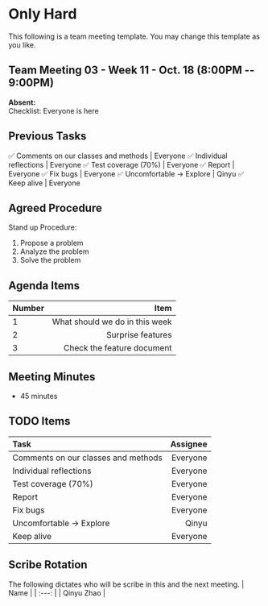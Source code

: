 # Only Hard
This following is a team meeting template. You may change this template as you like.

## Team Meeting 03 - Week 11 - Oct. 18 (8:00PM -- 9:00PM)
**Absent:**
<br> Checklist:
Everyone is here

## Previous Tasks
✅ Comments on our classes and methods | Everyone 
✅ Individual reflections | Everyone 
✅ Test coverage (70%) | Everyone 
✅ Report | Everyone 
✅ Fix bugs | Everyone 
✅ Uncomfortable -> Explore | Qinyu 
✅ Keep alive | Everyone 

## Agreed Procedure
Stand up Procedure:
1. Propose a problem
2. Analyze the problem
3. Solve the problem

## Agenda Items
| Number | Item |
| :--- | ---: |
| 1 | What should we do in this week |
| 2 | Surprise features |
| 3 | Check the feature document |

## Meeting Minutes
- 45 minutes

## TODO Items
| Task | Assignee |
| :--- | ---: |
| Comments on our classes and methods | Everyone |
| Individual reflections | Everyone |
| Test coverage (70%) | Everyone |
| Report | Everyone |
| Fix bugs | Everyone |
| Uncomfortable -> Explore | Qinyu |
| Keep alive | Everyone |

## Scribe Rotation
The following dictates who will be scribe in this and the next meeting.
| Name |
| :---: |
| Qinyu Zhao |
